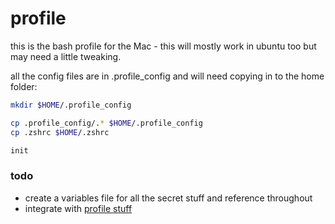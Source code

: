 # profile

this is the bash profile for the Mac - this will mostly work in ubuntu too but may need a little tweaking.

all the config files are in .profile_config and will need copying in to the home folder:

```bash
mkdir $HOME/.profile_config

cp .profile_config/.* $HOME/.profile_config
cp .zshrc $HOME/.zshrc

init
```

### todo

* create a variables file for all the secret stuff and reference throughout
* integrate with [profile stuff](https://github.com/phillipbarron/dev-env)
